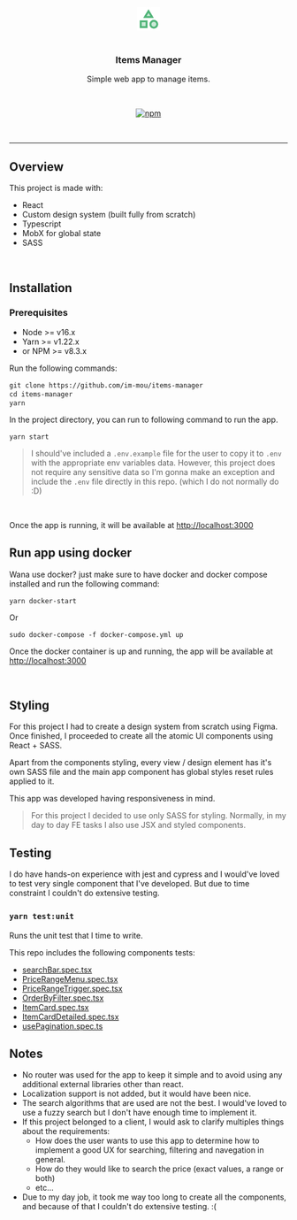 <p align="center">
   <br/>
   <br/>
   <a href="http://items-manager.mohsinriaz.es" target="_blank"><img height="42px" src="./.github/assets/icon.png" /></a>
   <br/>
   <br/>

   <h3 align="center">Items Manager</h3>
   <p align="center">
  Simple web app to manage items.
   </p>
   <br/>
   <p align="center" style="align: center;">
      <a href="#">
        <img alt="npm" src="https://github.com/im-mou/items-manager/actions/workflows/ci.yml/badge.svg" />
      </a>
   </p>
</p>

<br/>
<hr />

## Overview

This project is made with:

-   React
-   Custom design system (built fully from scratch)
-   Typescript
-   MobX for global state
-   SASS

<br />

## Installation

### Prerequisites

-   Node >= v16.x
-   Yarn >= v1.22.x
-   or NPM >= v8.3.x

Run the following commands:

```
git clone https://github.com/im-mou/items-manager
cd items-manager
yarn
```

In the project directory, you can run to following command to run the app.

```
yarn start
```

> I should've included a `.env.example` file for the user to copy it to `.env` with the appropriate env variables data. However, this project does not require any sensitive data so I'm gonna make an exception and include the `.env` file directly in this repo. (which I do not normally do :D)

<br />

Once the app is running, it will be available at [http://localhost:3000](http://localhost:3000)

## Run app using docker

Wana use docker? just make sure to have docker and docker compose installed and run the following command:

```
yarn docker-start
```

Or

```
sudo docker-compose -f docker-compose.yml up
```

Once the docker container is up and running, the app will be available at [http://localhost:3000](http://localhost:3000)

<br />

## Styling

For this project I had to create a design system from scratch using Figma. Once finished, I proceeded to create all the atomic UI components using React + SASS.

Apart from the components styling, every view / design element has it's own SASS file and the main app component has global styles reset rules applied to it.

This app was developed having responsiveness in mind.

> For this project I decided to use only SASS for styling. Normally, in my day to day FE tasks I also use JSX and styled components.

## Testing

I do have hands-on experience with jest and cypress and I would've loved to test very single component that I've developed. But due to time constraint I couldn't do extensive testing.

### `yarn test:unit`

Runs the unit test that I time to write.

This repo includes the following components tests:

-   [searchBar.spec.tsx](./src/components/SearchBar/searchBar.spec.tsx)
-   [PriceRangeMenu.spec.tsx](./src/components/PriceRangeMenu/PriceRangeMenu.spec.tsx)
-   [PriceRangeTrigger.spec.tsx](./src/components/PriceRangeMenu/PriceRangeTrigger.spec.tsx)
-   [OrderByFilter.spec.tsx](./src/components/OrderByFilter/OrderByFilter.spec.tsx)
-   [ItemCard.spec.tsx](./src/components/ItemCard/ItemCard.spec.tsx)
-   [ItemCardDetailed.spec.tsx](./src/components/ItemCard/ItemCardDetailed.spec.tsx)
-   [usePagination.spec.ts](./src/hooks/usePagination.spec.ts)

## Notes

-   No router was used for the app to keep it simple and to avoid using any additional external libraries other than react.
-   Localization support is not added, but it would have been nice.
-   The search algorithms that are used are not the best. I would've loved to use a fuzzy search but I don't have enough time to implement it.
-   If this project belonged to a client, I would ask to clarify multiples things about the requirements:
    -   How does the user wants to use this app to determine how to implement a good UX for searching, filtering and navegation in general.
    -   How do they would like to search the price (exact values, a range or both)
    -   etc...
-   Due to my day job, it took me way too long to create all the components, and because of that I couldn't do extensive testing. :(
